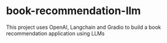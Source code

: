 # book-recommendation-llm
This project uses OpenAI, Langchain and Gradio to build a book recommendation application using LLMs
